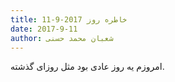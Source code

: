 ```yaml
---
title: خاطره روز 2017-9-11
date: 2017-9-11
author: شعبان محمد حسنی
---
```


امروزم یه روز عادی بود مثل روزای گذشته.